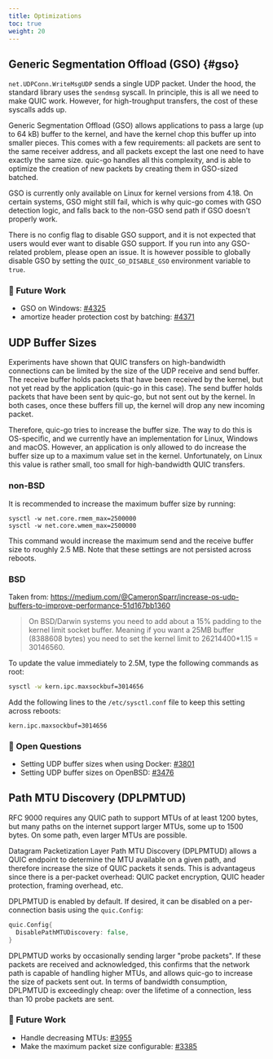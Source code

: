 ```yaml
---
title: Optimizations
toc: true
weight: 20
---
```


## Generic Segmentation Offload (GSO) {#gso}

`net.UDPConn.WriteMsgUDP` sends a single UDP packet. Under the hood, the standard library uses the `sendmsg` syscall. In principle, this is all we need to make QUIC work. However, for high-troughput transfers, the cost of these syscalls adds up.

Generic Segmentation Offload (GSO) allows applications to pass a large (up to 64 kB) buffer to the kernel, and have the kernel chop this buffer up into smaller pieces. This comes with a few requirements: all packets are sent to the same receiver address, and all packets except the last one need to have exactly the same size. quic-go handles all this complexity, and is able to optimize the creation of new packets by creating them in GSO-sized batched.

GSO is currently only available on Linux for kernel versions from 4.18. On certain systems, GSO might still fail, which is why quic-go comes with GSO detection logic, and falls back to the non-GSO send path if GSO doesn't properly work.

There is no config flag to disable GSO support, and it is not expected that users would ever want to disable GSO support. If you run into any GSO-related problem, please open an issue. It is however possible to globally disable GSO by setting the `QUIC_GO_DISABLE_GSO` environment variable to `true`.

### 📝 Future Work

* GSO on Windows: [#4325](https://github.com/quic-go/quic-go/issues/4325)
* amortize header protection cost by batching: [#4371](https://github.com/quic-go/quic-go/issues/4371)

## UDP Buffer Sizes

Experiments have shown that QUIC transfers on high-bandwidth connections can be limited by the size of the UDP receive and send buffer. The receive buffer holds packets that have been received by the kernel, but not yet read by the application (quic-go in this case). The send buffer holds packets that have been sent by quic-go, but not sent out by the kernel. In both cases, once these buffers fill up, the kernel will drop any new incoming packet.

Therefore, quic-go tries to increase the buffer size. The way to do this is OS-specific, and we currently have an implementation for Linux, Windows and macOS. However, an application is only allowed to do increase the buffer size up to a maximum value set in the kernel. Unfortunately, on Linux this value is rather small, too small for high-bandwidth QUIC transfers.

### non-BSD

It is recommended to increase the maximum buffer size by running:
```
sysctl -w net.core.rmem_max=2500000
sysctl -w net.core.wmem_max=2500000
```
This command would increase the maximum send and the receive buffer size to roughly 2.5 MB. Note that these settings are not persisted across reboots.

### BSD

Taken from: https://medium.com/@CameronSparr/increase-os-udp-buffers-to-improve-performance-51d167bb1360

> On BSD/Darwin systems you need to add about a 15% padding to the kernel limit socket buffer. Meaning if you want a 25MB buffer (8388608 bytes) you need to set the kernel limit to 26214400*1.15 = 30146560.

To update the value immediately to 2.5M, type the following commands as root:
```sh
sysctl -w kern.ipc.maxsockbuf=3014656
```
Add the following lines to the `/etc/sysctl.conf` file to keep this setting across reboots:
```
kern.ipc.maxsockbuf=3014656
```

### 📝 Open Questions

* Setting UDP buffer sizes when using Docker: [#3801](https://github.com/quic-go/quic-go/issues/3801) 
* Setting UDP buffer sizes on OpenBSD: [#3476](https://github.com/quic-go/quic-go/issues/3476)


## Path MTU Discovery (DPLPMTUD)

RFC 9000 requires any QUIC path to support MTUs of at least 1200 bytes, but many paths on the internet support larger MTUs, some up to 1500 bytes. On some path, even larger MTUs are possible.

Datagram Packetization Layer Path MTU Discovery (DPLPMTUD) allows a QUIC endpoint to determine the MTU available on a given path, and therefore increase the size of QUIC packets it sends. This is advantageus since there is a per-packet overhead: QUIC packet encryption, QUIC header protection, framing overhead, etc.

DPLPMTUD is enabled by default. If desired, it can be disabled on a per-connection basis using the `quic.Config`:
```go
quic.Config{
  DisablePathMTUDiscovery: false,
}
```

DPLPMTUD works by occasionally sending larger "probe packets". If these packets are received and acknowledged, this confirms that the network path is capable of handling higher MTUs, and allows quic-go to increase the size of packets sent out. In terms of bandwidth consumption, DPLPMTUD is exceedingly cheap: over the lifetime of a connection, less than 10 probe packets are sent.

### 📝 Future Work

* Handle decreasing MTUs: [#3955](https://github.com/quic-go/quic-go/issues/3955)
* Make the maximum packet size configurable: [#3385](https://github.com/quic-go/quic-go/issues/3385)
